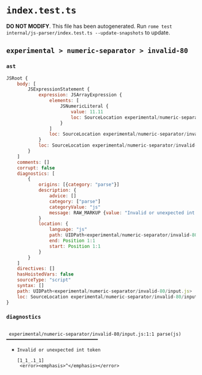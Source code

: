 # `index.test.ts`

**DO NOT MODIFY**. This file has been autogenerated. Run `rome test internal/js-parser/index.test.ts --update-snapshots` to update.

## `experimental > numeric-separator > invalid-80`

### `ast`

```javascript
JSRoot {
	body: [
		JSExpressionStatement {
			expression: JSArrayExpression {
				elements: [
					JSNumericLiteral {
						value: 11.11
						loc: SourceLocation experimental/numeric-separator/invalid-80/input.js 1:1-1:9
					}
				]
				loc: SourceLocation experimental/numeric-separator/invalid-80/input.js 1:0-1:10
			}
			loc: SourceLocation experimental/numeric-separator/invalid-80/input.js 1:0-1:10
		}
	]
	comments: []
	corrupt: false
	diagnostics: [
		{
			origins: [{category: "parse"}]
			description: {
				advice: []
				category: ["parse"]
				categoryValue: "js"
				message: RAW_MARKUP {value: "Invalid or unexpected int token"}
			}
			location: {
				language: "js"
				path: UIDPath<experimental/numeric-separator/invalid-80/input.js>
				end: Position 1:1
				start: Position 1:1
			}
		}
	]
	directives: []
	hasHoistedVars: false
	sourceType: "script"
	syntax: []
	path: UIDPath<experimental/numeric-separator/invalid-80/input.js>
	loc: SourceLocation experimental/numeric-separator/invalid-80/input.js 1:0-2:0
}
```

### `diagnostics`

```

 experimental/numeric-separator/invalid-80/input.js:1:1 parse(js) ━━━━━━━━━━━━━━━━━━━━━━━━━━━━━━━━━━

  ✖ Invalid or unexpected int token

    [1_1_.1_1]
     <error><emphasis>^</emphasis></error>


```
